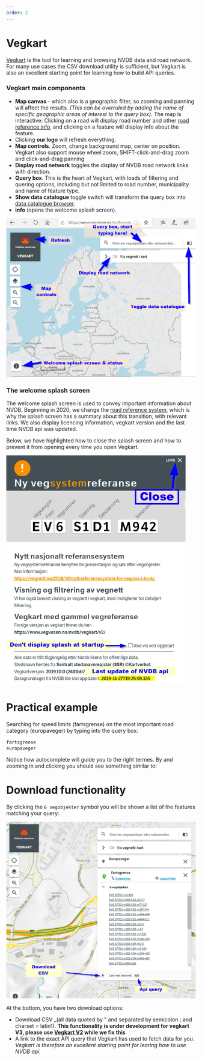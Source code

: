 ```yaml
---
order: 2
---
```

# Vegkart 

[Vegkart](https://www.vegvesen.no/nvdb/vegkart/v3) is the tool for learning and browsing NVDB data and road network. For many  use cases the CSV download utility is sufficient, but Vegkart is also an excellent starting point for learning how to build API queries. 

### Vegkart main components 

  * **Map canvas** - which also is a geographic filter, so zooming and panning will affect the results. _(This can be overruled by adding the name of specific geographic areas of interest to the query box)_. The map is interactive: Clicking on a road will display road number and other [road reference info](./konsept4_roadreference.md), and clicking on a feature will display info about the feature. 
  * Clicking **our logo** will refresh everything. 
  * **Map controls**. Zoom, change background map, center on position. Vegkart also support mouse wheel zoom, SHIFT-click-and-drag zoom and click-and-drag panning.  
  * **Display road network** toggles the display of NVDB road network links with direction. 
  *  **Query box**. This is the heart of Vegkart, with loads of filtering and quering options, including but not limited to road number, municipality and name of feature type. 
  * **Show data catalogue** toggle switch will transform the query box into [data catalogue browser](./konsept2_datakatalog.md).  
  * **info** (opens the welcome splash screen). 
 
![vegkart main layout](./pics/vegkart_main.png)

### The welcome splash screen 

The welcome splash screen is used to convey important information about NVDB. Beginning in 2020, we change the [road reference system](./konsept4_roadreference.md), which is why the splash screen has a summary about this transition, with relevant links. We also display licencing information, vegkart version and the last time NVDB api was updated. 

Below, we have highlighted how to close the splash screen and how to prevent it from opening every time you open Vegkart. 

![vegkart main layout](./pics/vegkart_splash.png)

# Practical example

Searching for speed limits (fartsgrense) on the most important road category (europaveger) by typing into the query box: 
```
fartsgrense
europaveger
```  
Notice how autocomplete will guide you to the right termes. By and zooming in and clicking you should see something similar to: 

# Download functionality

By clicking the `6 vegobjekter` symbol you will be shown a list of the features matching your query:

![vegkart main layout](./pics/vegkart_lastned.md.png)

At the bottom, you have two download options: 
  * Download CSV _(all data quoted by " and separated by semicolon ; and charset = latin1). **This functionality is under development for vegkart V3, please use [Vegkart V2](http://vegkart.no) while we fix this** 
  * A link to the exact API query that Vegkart has used to fetch data for you. _Vegkart is therefore an excellent starting point for learing how to use NVDB api._
  

  
